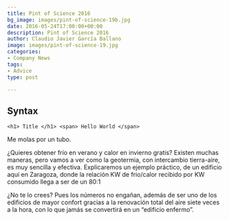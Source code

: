 ```yaml
---
title: Pint of Science 2016
bg_image: images/pint-of-science-19b.jpg
date: 2016-05-24T17:00:00+00:00
description: Pint of Science 2016
author: Claudio Javier García Ballano
image: images/pint-of-science-19.jpg
categories:
- Company News
tags:
- Advice
type: post

---
```

## Syntax

`<h1> Title </h1> <span> Hello World </span>`

Me molas por un tubo.

¿Quieres obtener frío en verano y calor en invierno gratis? Existen muchas maneras, pero vamos a ver como la geotermia, con intercambio tierra-aire, es muy sencilla y efectiva. Explicaremos un ejemplo práctico, de un edificio aquí en Zaragoza, donde la relación KW de frio/calor recibido por KW consumido llega a ser de un 80:1

¿No te lo crees? Pues los números no engañan, además de ser uno de los edificios de mayor confort gracias a la renovación total del aire siete veces a la hora, con lo que jamás se convertirá en un “edificio enfermo”.